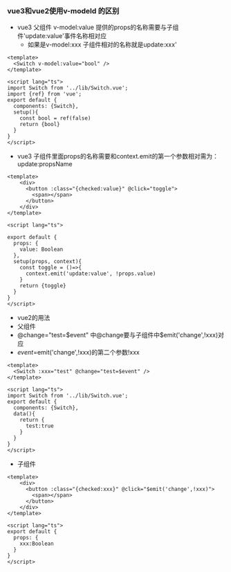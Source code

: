 ### vue3和vue2使用v-modeld 的区别
* vue3 父组件
  v-model:value 提供的props的名称需要与子组件'update:value'事件名称相对应
  * 如果是v-model:xxx 子组件相对的名称就是update:xxx'
~~~vue
<template>
  <Switch v-model:value="bool" />
</template>

<script lang="ts">
import Switch from '../lib/Switch.vue';
import {ref} from 'vue';
export default {
  components: {Switch},
  setup(){
    const bool = ref(false)
    return {bool}
  }
}
</script>
~~~

* vue3 子组件里面props的名称需要和context.emit的第一个参数相对需为：update:propsName
~~~vue
<template>
    <div>
      <button :class="{checked:value}" @click="toggle">
        <span></span>
      </button>
    </div>
</template>

<script lang="ts">

export default {
  props: {
    value: Boolean
  },
  setup(props, context){
    const toggle = ()=>{
      context.emit('update:value', !props.value)
    }
    return {toggle}
  }
}
</script>
~~~

* vue2的用法
* 父组件 
* @change="test=$event" 中@change要与子组件中$emit('change',!xxx)对应
* $event=$emit('change',!xxx)的第二个参数!xxx
~~~vue
<template>
  <Switch :xxx="test" @change="test=$event" />
</template>

<script lang="ts">
import Switch from '../lib/Switch.vue';
export default {
  components: {Switch},
  data(){
    return {
      test:true
    }
  }
}
</script>
~~~

* 子组件
~~~vue
<template>
    <div>
      <button :class="{checked:xxx}" @click="$emit('change',!xxx)">
        <span></span>
      </button>
    </div>
</template>

<script lang="ts">
export default {
  props: {
    xxx:Boolean
  }
}
</script>
~~~